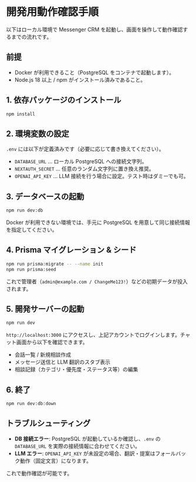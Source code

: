 # 開発用動作確認手順

以下はローカル環境で Messenger CRM を起動し、画面を操作して動作確認するまでの流れです。

## 前提
- Docker が利用できること（PostgreSQL をコンテナで起動します）。
- Node.js 18 以上 / npm がインストール済みであること。

## 1. 依存パッケージのインストール
```bash
npm install
```

## 2. 環境変数の設定
`.env` には以下が定義済みです（必要に応じて書き換えてください）。
- `DATABASE_URL` … ローカル PostgreSQL への接続文字列。
- `NEXTAUTH_SECRET` … 任意のランダム文字列に置き換え推奨。
- `OPENAI_API_KEY` … LLM 接続を行う場合に設定。テスト時はダミーでも可。

## 3. データベースの起動
```bash
npm run dev:db
```
Docker が利用できない環境では、手元に PostgreSQL を用意して同じ接続情報を指定してください。

## 4. Prisma マイグレーション & シード
```bash
npm run prisma:migrate -- --name init
npm run prisma:seed
```
これで管理者（`admin@example.com / ChangeMe123!`）などの初期データが投入されます。

## 5. 開発サーバーの起動
```bash
npm run dev
```
`http://localhost:3000` にアクセスし、上記アカウントでログインします。チャット画面から以下を確認できます。
- 会話一覧 / 新規相談作成
- メッセージ送信と LLM 翻訳のスタブ表示
- 相談記録（カテゴリ・優先度・ステータス等）の編集

## 6. 終了
```bash
npm run dev:db:down
```

## トラブルシューティング
- **DB 接続エラー**: PostgreSQL が起動しているか確認し、`.env` の `DATABASE_URL` を実際の接続情報に合わせてください。
- **LLM エラー**: `OPENAI_API_KEY` が未設定の場合、翻訳・提案はフォールバック動作（固定文言）になります。

これで動作確認が可能です。
